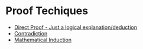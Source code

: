 # Proof Techiques

- [Direct Proof - Just a logical explanation/deduction](direct.md)
- [Contradiction](contradiction.md)
- [Mathematical Induction](induction.md)